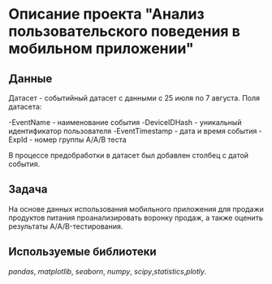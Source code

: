 # Описание проекта "Анализ пользовательского поведения в мобильном приложении"


## Данные

Датасет - событийный датасет с данными с 25 июля по 7 августа. Поля датасета:

-EventName - наименование события
-DeviceIDHash - уникальный идентификатор пользователя
-EventTimestamp - дата и время события
-ExpId - номер группы А/А/В теста

В процессе предобработки в датасет был добавлен столбец с датой события.


## Задача

На основе данных использования мобильного приложения для продажи продуктов питания проанализировать воронку продаж, а также оценить результаты A/A/B-тестирования.


## Используемые библиотеки
*pandas*, *matplotlib*, *seaborn*, *numpy*, *scipy*,*statistics*,*plotly*.